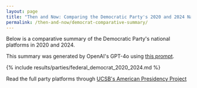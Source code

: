 ```yaml
---
layout: page
title: "Then and Now: Comparing the Democratic Party's 2020 and 2024 National Platforms"
permalink: /then-and-now/democrat-comparative-summary/
---
```


Below is a comparative summary of the Democratic Party's national platforms in 2020 and 2024.

This summary was generated by OpenAI's GPT-4o using [this prompt](https://github.com/ChicagoHAI/election-nlp/blob/main/data/prompts/cross_party_platform.txt).



{% include results/parties/federal_democrat_2020_2024.md %}




Read the full party platforms through [UCSB's American Presidency Project](https://www.presidency.ucsb.edu/documents/app-categories/elections-and-transitions/party-platforms)